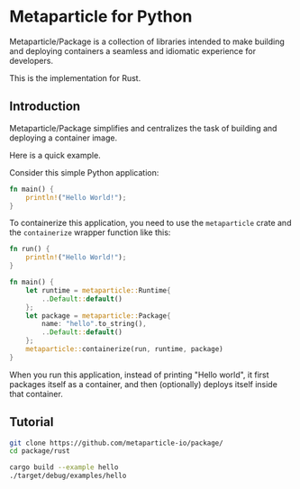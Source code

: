 # Metaparticle for Python
Metaparticle/Package is a collection of libraries intended to
make building and deploying containers a seamless and idiomatic
experience for developers.

This is the implementation for Rust.

## Introduction
Metaparticle/Package simplifies and centralizes the task of
building and deploying a container image.

Here is a quick example.

Consider this simple Python application:
```rust
fn main() {
    println!("Hello World!");
}
```

To containerize this application, you need to use the `metaparticle` crate and
the `containerize` wrapper function like this:

```rust
fn run() {
    println!("Hello World!");
}

fn main() {
    let runtime = metaparticle::Runtime{
        ..Default::default()
    };
    let package = metaparticle::Package{
        name: "hello".to_string(),
        ..Default::default()
    };
    metaparticle::containerize(run, runtime, package)
}
```

When you run this application, instead of printing "Hello world", it first packages itself as a container, and
then (optionally) deploys itself inside that container.

## Tutorial

```bash
git clone https://github.com/metaparticle-io/package/
cd package/rust

cargo build --example hello
./target/debug/examples/hello
```